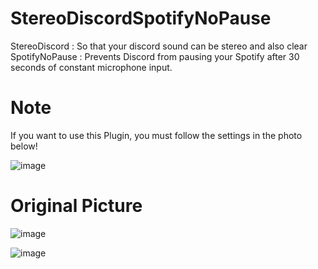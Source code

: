 # StereoDiscordSpotifyNoPause

StereoDiscord : So that your discord sound can be stereo and also clear
SpotifyNoPause : Prevents Discord from pausing your Spotify after 30 seconds of constant microphone input.

# Note
If you want to use this Plugin, you must follow the settings in the photo below!

![image](https://github.com/justfariss/StereoDiscord/assets/49750385/5e976eae-a984-4a73-81bc-1e5851e115f7)


# Original Picture

![image](https://github.com/justfariss/StereoDiscord/assets/49750385/a08c79a2-40bd-4c25-b2be-52d1d55ea4ae)

![image](https://github.com/justfariss/StereoDiscord/assets/49750385/0b983686-b86f-411d-ab08-c9a0597860f0)
